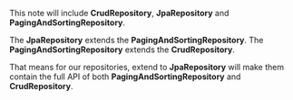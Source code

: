 This note will include __CrudRepository__, __JpaRepository__ and __PagingAndSortingRepository__.

The **JpaRepository** extends the **PagingAndSortingRepository**.
The **PagingAndSortingRepository** extends the **CrudRepository**. 

That means for our repositories, extend to **JpaRepository** will make them contain the full API of both **PagingAndSortingRepository** and **CrudRepository**.

